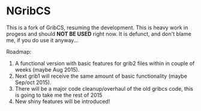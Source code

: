 # NGribCS
This is a fork of GribCS, resuming the development. This is heavy work in progess and should <b>NOT BE USED</b> right now.
It is defunct, and don't blame me, if you do use it anyway...

Roadmap:
1. A functional version with basic features for grib2 files within in couple of weeks (maybe Aug 2015).<br />
2. Next grib1 will receive the same amount of basic functionality (maybe Sep/oct 2015).
3. There will be a major code cleanup/overhaul of the old gribcs code, this is going to take me the rest of 2015
4. New shiny features will be introduced!
 


